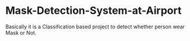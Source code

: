 # Mask-Detection-System-at-Airport
Basically it is a Classification based project to detect  whether person wear Mask or Not.
